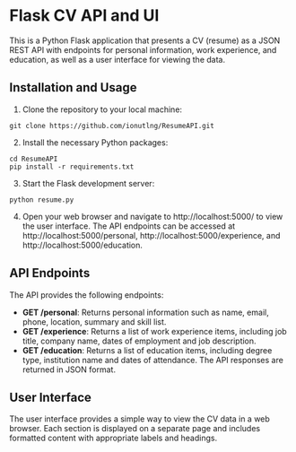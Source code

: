 # Flask CV API and UI
 
This is a Python Flask application that presents a CV (resume) as a JSON REST API with endpoints for personal information, work experience, and education, as well as a user interface for viewing the data.

## Installation and Usage

1. Clone the repository to your local machine:
```
git clone https://github.com/ionutlng/ResumeAPI.git
```

2. Install the necessary Python packages:
```
cd ResumeAPI
pip install -r requirements.txt
```

3. Start the Flask development server:
```
python resume.py
```

4. Open your web browser and navigate to http://localhost:5000/ to view the user interface. The API endpoints can be accessed at http://localhost:5000/personal, http://localhost:5000/experience, and http://localhost:5000/education.

## API Endpoints
The API provides the following endpoints:

* **GET /personal**: Returns personal information such as name, email, phone, location, summary and skill list.
* **GET /experience**: Returns a list of work experience items, including job title, company name, dates of employment and job description.
* **GET /education**: Returns a list of education items, including degree type, institution name and dates of attendance.
The API responses are returned in JSON format.

## User Interface
The user interface provides a simple way to view the CV data in a web browser. Each section is displayed on a separate page and includes formatted content with appropriate labels and headings.
